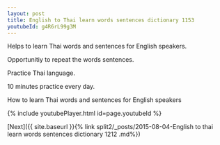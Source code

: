 ```yaml
---
layout: post
title: English to Thai learn words sentences dictionary 1153 
youtubeId: g4R6rL99g3M
---
```

 
 
Helps to learn Thai words and sentences for English speakers.

Opportunitiy to repeat the words sentences. 

Practice Thai language. 
 
10 minutes practice every day. 
 
How to learn Thai words and sentences for English speakers 
 
{% include youtubePlayer.html id=page.youtubeId %}
 
 
[Next]({{ site.baseurl }}{% link  split2/_posts/2015-08-04-English to thai learn words sentences dictionary 1212 .md%})
 
